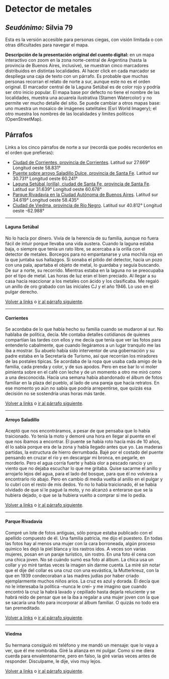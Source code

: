 # Detector de metales

## _Seudónimo:_ Silvia 79

Esta es la versión accesible para personas ciegas, con visión limitada o con otras dificultades para navegar el mapa.

**Descripción de la presentación original del cuento digital:** en un mapa interactivo con zoom en la zona norte-central de Argentina (hasta la provincia de Buenos Aires, inclusive), se muestran  cinco marcadores distribuidos en distintas localidades. Al hacer click en cada marcador se despliega una caja de texto con un párrafo. Es probable que muchas personas recorran el relato de norte a sur, aunque este no es el orden original. El marcador central de la Laguna Setúbal es de color rojo y podría ser otro inicio popular. El mapa base por defecto no tiene el nombre de las localidades, muestra una acuarela ilustrativa (Stamen Watercolor) y no permite ver mucho detalle del sitio. Se puede cambiar a otros mapas base: uno muestra un mosaico de imágenes satelitales (Esri World Imagery); el otro muestra los nombres de las localidades y límites políticos (OpenStreetMap).

## Párrafos
Links a los cinco párrafos de norte a sur (recordá que podés recorderlos en el orden que prefieras):

+ [Ciudad de Corrientes, provincia de Corrientes](link). Latitud sur 27.669° Longitud oeste 58.831°
+ [Puente sobre arroyo Saladillo Dulce, provincia de Santa Fe](link). Latitud sur 30.731° Longitud oeste 60.241°
+ [Laguna Setúbal (orilla), ciudad de Santa Fe, provincia de Santa Fe](link). Latitud sur 31.639° Longitud oeste 60.678°
+ [Parque Rivadavia en la Ciudad Autónoma de Buenos Aires](link). Latitud sur 34.619° Longitud oeste 58.435°
+ [Ciudad de Viedma, provincia de Río Negro](link). Latitud sur 40.812° Longitud oeste -62.988°

-----------------
  
#### Laguna Setúbal
No lo hacía por dinero. Vivía de la herencia de su familia, aunque no fuera fácil de intuir porque llevaba una vida austera. Cuando la laguna estaba baja, o siempre que tenía un rato libre, se acercaba a la orilla con el detector de metales. Borcegos para no empantanarse y una mochila roja en la que juntaba sus hallazgos. Si sonaba el pitido del detector, hacía un pozo con una pala, apartaba el objeto de metal, lo guardaba y seguía buscando. De sur a norte, su recorrido. Mientras estaba en la laguna no se preocupaba por el tipo de metal. Las horas de luz eran el bien preciado. Al llegar a su casa hacía reaccionar a los metales con ácido y los clasificaba. Me regaló un anillo de oro grabado con las iniciales CJ y el año 1946. Lo uso en el pulgar derecho.

[Volver a links](#párrafos) o [ir al párrafo siguiente](#corrientes).

-----------------

#### Corrientes
Se acordaba de lo que había hecho su familia cuando se mudaron al sur. No hablaba de política, decía. Me contaba detalles cotidianos de quienes compartían las tardes con ellos y me decía que tenía que ver las fotos para entenderlo cabalmente, que cuando llegáramos a un lugar tranquilo me las iba a mostrar. Su abuelo había sido interventor de una gobernación y su padre estaba en la Secretaría de Turismo, así que recorrían los miradores de las postales típicas. Se acordaba de la ropa que usaba cada amigo de la familia, cada prenda y color, y de sus apodos. Pero en ese bar lo vi moler pimienta sobre en el café con leche y de un momento a otro me miró como a una desconocida. Hacía una semana había abandonado el álbum de fotos familiar en la plaza del pueblo, al lado de una pareja que hacía retratos. En ese momento yo aún no sabía que podría arrepentirse, que quizás esa decisión no se sostendría unas horas más tarde.

[Volver a links](#párrafos) o [ir al párrafo siguiente](#arroyo-saladillo).

-----------------

#### Arroyo Saladillo
Aceptó que nos encontráramos, a pesar de que pensaba que lo había traicionado. Yo tenía la moto y demoré una hora en llegar al puente en el que nos íbamos a encontrar. El puente se había roto hacía más de 10 años, él lo sabía porque era de la zona y había llegado antes que yo. Las maderas partidas, la estructura de hierro derrumbada. Bajé por el costado del puente pensando en cruzar el río y en descargar mi bronca, en pegarle, en morderlo. Pero el agua corría fuerte y había olor a pescado rancio y un viento que no dejaba escuchar lo que me gritaba. Quise sacarme el anillo y arrojarlo lejos del agua, para el lado del bosque, para que él no volviera a encontrarlo río abajo. Pero en cambio di media vuelta al anillo en el pulgar y lo cubrí con el resto de mis dedos. Yo no lo había traicionado, él se había olvidado de que sí le pagué la moto, y no alcanzó a enterarse que se la hubiera dejado, o que se la hubiera vuelto a comprar si me lo pedía.

[Volver a links](#párrafos) o [ir al párrafo siguiente](#parque-rivadavia).

-----------------

#### Parque Rivadavia
Compré un lote de fotos antiguas, sólo porque estaba publicado con el apellido compuesto de él. Una familia patricia, me dijo el puestero. En todas las fotos hay al menos una mujer con la cara borroneada, algún proceso químico les dejó la piel blanca y los rastros idos. A veces son varias mujeres, posan en un paraje turístico, sin rostro. En una foto él cena con una chica joven. No sé cuándo sumó esa foto al álbum. La chica usa un collar y yo miré tantas veces la imagen sin darme cuenta. La miré sin notar que el dije del collar es una cruz con una esvástica, la Mutterkreuz, con la que en 1939 condecoraban a las madres judías por haber criado ejemplarmente muchos niños arios. La cruz es azul y dorada. Él decía que no le interesaba la política –nunca le creí– y me imagino que cuando encontró la cruz la habrá lavado y cepillado hasta dejarla reluciente y se habrá reído de pensar que se la iba a regalar a una mujer joven con la que se sacaría una foto para incorporar al álbum familiar. O quizás no todo era tan premeditado.

[Volver a links](#párrafos) o [ir al párrafo siguiente](#viedma).

-----------------

#### Viedma
Su hermana consiguió mi teléfono y me mandó un mensaje: que lo vaya a ver, que él me nombraba. Giré la alianza en mi pulgar. Como si me diera cuerda para envalentonarme, pero en falso, la giré varias veces antes de responder. Disculpame, le dije, vivo muy lejos.

[Volver a links](#párrafos) o [ir al párrafo siguiente](#laguna-setúbal).
